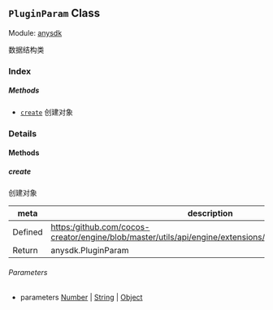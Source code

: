 ## `PluginParam` Class



Module: [anysdk](../modules/anysdk.md)




数据结构类

### Index



##### Methods

  - [`create`](#create) 创建对象



### Details




<!-- Method Block -->
#### Methods


##### create

创建对象

| meta | description |
|------|-------------|
| Defined | [https:/github.com/cocos-creator/engine/blob/master/utils/api/engine/extensions/anysdk/jsb_anysdk.js:1787](https:/github.com/cocos-creator/engine/blob/master/utils/api/engine/extensions/anysdk/jsb_anysdk.js#L1787) |
| Return 		 | anysdk.PluginParam 

###### Parameters
- parameters <a href="https://developer.mozilla.org/en/JavaScript/Reference/Global_Objects/Number" class="crosslink external" target="_blank">Number</a> &#124; <a href="https://developer.mozilla.org/en/JavaScript/Reference/Global_Objects/String" class="crosslink external" target="_blank">String</a> &#124; <a href="https://developer.mozilla.org/en/JavaScript/Reference/Global_Objects/Object" class="crosslink external" target="_blank">Object</a> 



